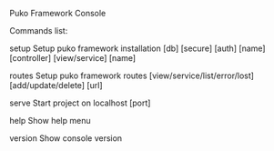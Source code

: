 
Puko Framework Console 

Commands list:

setup    Setup puko framework installation
         [db]
         [secure]
         [auth] [name]
         [controller] [view/service] [name]
         
routes   Setup puko framework routes
         [view/service/list/error/lost] [add/update/delete] [url]

serve    Start project on localhost
         [port]
         
help     Show help menu

version  Show console version
